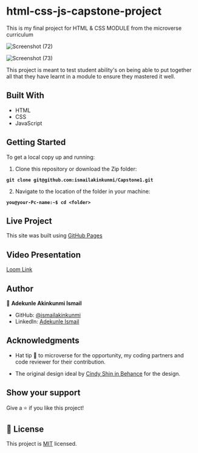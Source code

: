 # html-css-js-capstone-project

This is my final project for HTML & CSS MODULE from the microverse curriculum

![Screenshot (72)](https://user-images.githubusercontent.com/37457094/151452601-fb501a21-e1fe-47be-8f32-083a6fb3e023.png)

![Screenshot (73)](https://user-images.githubusercontent.com/37457094/151452576-3913218f-03d0-491a-8ee9-ccbb652de73f.png)

This project is meant to test student ability's on being able to put together all that they have learnt in a module to ensure they mastered it well.

## Built With

- HTML
- CSS
- JavaScript

## Getting Started

To get a local copy up and running:

1. Clone this repository or download the Zip folder:

**`git clone git@github.com:ismailakinkunmi/Capstone1.git`**

2. Navigate to the location of the folder in your machine:

**`you@your-Pc-name:~$ cd <folder>`**

## Live Project

This site was built using [GitHub Pages](https://ismailakinkunmi.github.io/Capstone1/)

## Video Presentation

[Loom Link](https://www.loom.com/share/74a5724e4b0e46b299357fd4fd807371/)

## Author

👤 **Adekunle Akinkunmi Ismail**

- GitHub: [@ismailakinkunmi](https://github.com/ismailakinkunmi)
- LinkedIn: [Adekunle Ismail](https://www.linkedin.com/in/adismail4/)

## Acknowledgments

- Hat tip 👒 to microverse for the opportunity, my coding partners and code reviewer for their contribution.

- The original design ideal by [Cindy Shin in Behance](https://www.behance.net/adagio07) for the design.

## Show your support

Give a ⭐️ if you like this project!

## 📝 License

This project is [MIT](./LICENSE) licensed.
